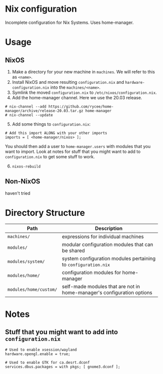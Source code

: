 # Nix configuration
Incomplete configuration for Nix Systems. Uses home-manager.

# Usage
## NixOS
1. Make a directory for your new machine in `machines`. We will refer to this as `<name>`.
2. Install NixOS and move resulting `configuration.nix` and `hardware-configuration.nix`
   into the `machines/<name>`.
3. Symlink the moved `configuration.nix` to `/etc/nixos/configuration.nix`.
4. Add the home-manager channel. Here we use the 20.03 release.
```
# nix-channel --add https://github.com/rycee/home-manager/archive/release-20.03.tar.gz home-manager
# nix-channel --update
```
5. Add some things to `configuration.nix`:
```
# Add this import ALONG with your other imports
imports = [ <home-manager/nixos> ];
```
You should then add a user to `home-manager.users` with modules that you want to import.
Look at notes for stuff that you might want to add to `configuration.nix` to get some stuff to work.

6. `nixos-rebuild`
## Non-NixOS
haven't tried

# Directory Structure
| Path                   | Description |
| ----                   | -----------
| `machines/`            | expressions for individual machines |
| `modules/`             | modular configuration modules that can be shared |
| `modules/system/`      | system configuration modules pertaining to `configuration.nix` |
| `modules/home/`        | configuration modules for home-manager |
| `modules/home/custom/` | self-made modules that are not in home-manager's configuration options |

# Notes
## Stuff that you might want to add into `configuration.nix`
```
# Used to enable xsession/wayland
hardware.opengl.enable = true;

# Used to enable GTK for ca.desrt.dconf
services.dbus.packages = with pkgs; [ gnome3.dconf ];
```
